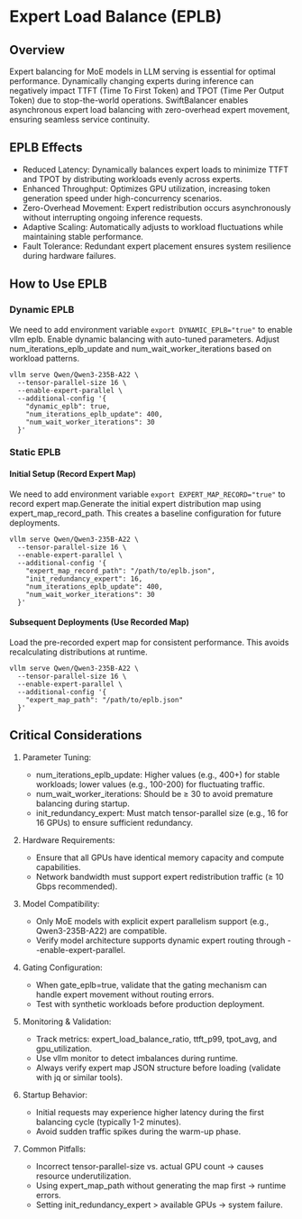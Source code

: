 # Expert Load Balance (EPLB)

## Overview

Expert balancing for MoE models in LLM serving is essential for optimal performance. Dynamically changing experts during inference can negatively impact TTFT (Time To First Token) and TPOT (Time Per Output Token) due to stop-the-world operations. SwiftBalancer enables asynchronous expert load balancing with zero-overhead expert movement, ensuring seamless service continuity.

## EPLB Effects

- Reduced Latency: Dynamically balances expert loads to minimize TTFT and TPOT by distributing workloads evenly across experts.
- Enhanced Throughput: Optimizes GPU utilization, increasing token generation speed under high-concurrency scenarios.
- Zero-Overhead Movement: Expert redistribution occurs asynchronously without interrupting ongoing inference requests.
- Adaptive Scaling: Automatically adjusts to workload fluctuations while maintaining stable performance.
- Fault Tolerance: Redundant expert placement ensures system resilience during hardware failures.

## How to Use EPLB

### Dynamic EPLB

We need to add environment variable `export DYNAMIC_EPLB="true"` to enable vllm eplb. Enable dynamic balancing with auto-tuned parameters. Adjust num_iterations_eplb_update and num_wait_worker_iterations based on workload patterns.

```shell
vllm serve Qwen/Qwen3-235B-A22 \
  --tensor-parallel-size 16 \
  --enable-expert-parallel \
  --additional-config '{
    "dynamic_eplb": true,
    "num_iterations_eplb_update": 400,
    "num_wait_worker_iterations": 30
  }'
```

### Static EPLB
#### Initial Setup (Record Expert Map)

We need to add environment variable `export EXPERT_MAP_RECORD="true"` to record expert map.Generate the initial expert distribution map using expert_map_record_path. This creates a baseline configuration for future deployments.

```shell
vllm serve Qwen/Qwen3-235B-A22 \
  --tensor-parallel-size 16 \
  --enable-expert-parallel \
  --additional-config '{
    "expert_map_record_path": "/path/to/eplb.json",
    "init_redundancy_expert": 16,
    "num_iterations_eplb_update": 400,
    "num_wait_worker_iterations": 30
  }'
```

#### Subsequent Deployments (Use Recorded Map)
Load the pre-recorded expert map for consistent performance. This avoids recalculating distributions at runtime.

```shell
vllm serve Qwen/Qwen3-235B-A22 \
  --tensor-parallel-size 16 \
  --enable-expert-parallel \
  --additional-config '{
    "expert_map_path": "/path/to/eplb.json"
  }'
```

## Critical Considerations
1. Parameter Tuning:
   - num_iterations_eplb_update: Higher values (e.g., 400+) for stable workloads; lower values (e.g., 100-200) for fluctuating traffic.
   - num_wait_worker_iterations: Should be ≥ 30 to avoid premature balancing during startup.
   - init_redundancy_expert: Must match tensor-parallel size (e.g., 16 for 16 GPUs) to ensure sufficient redundancy.

2. Hardware Requirements:
   - Ensure that all GPUs have identical memory capacity and compute capabilities.
   - Network bandwidth must support expert redistribution traffic (≥ 10 Gbps recommended).

3. Model Compatibility:
   - Only MoE models with explicit expert parallelism support (e.g., Qwen3-235B-A22) are compatible.
   - Verify model architecture supports dynamic expert routing through --enable-expert-parallel.

4. Gating Configuration:
   - When gate_eplb=true, validate that the gating mechanism can handle expert movement without routing errors.
   - Test with synthetic workloads before production deployment.

5. Monitoring & Validation:
   - Track metrics: expert_load_balance_ratio, ttft_p99, tpot_avg, and gpu_utilization.
   - Use vllm monitor to detect imbalances during runtime.
   - Always verify expert map JSON structure before loading (validate with jq or similar tools).

6. Startup Behavior:
   - Initial requests may experience higher latency during the first balancing cycle (typically 1-2 minutes).
   - Avoid sudden traffic spikes during the warm-up phase.

7. Common Pitfalls:
   - Incorrect tensor-parallel-size vs. actual GPU count → causes resource underutilization.
   - Using expert_map_path without generating the map first → runtime errors.
   - Setting init_redundancy_expert > available GPUs → system failure.
